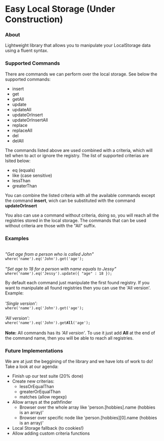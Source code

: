 <h1>Easy Local Storage (Under Construction)</h1>

<h3>About</h3>

Lightweight library that allows you to manipulate your LocalStorage data using a fluent syntax.

<h3>Supported Commands</h3>

There are commands we can perform over the local storage. See below the supported commands:

<ul>
<li>insert</li>
<li>get</li>
<li>getAll</li>
<li>update</li>
<li>updateAll</li>
<li>updateOrInsert</li>
<li>updateOrInsertAll</li>
<li>replace</li>
<li>replaceAll</li>
<li>del</li>
<li>delAll</li>
</ul>

The commands listed above are used combined with a criteria, which will tell when to act or ignore the registry. The list of supported criterias are lsited below:

<ul>
<li>eq (equals)</li>
<li>like (case sensitive)</li>
<li>lessThan</li>
<li>greaterThan</li>
</ul>

You can combine the listed criteria with all the available commands except the command <b>insert</b>, wich can be substituted with the command <b>updateOrInsert</b>

You also can use a command without criteria, doing so, you will reach all the registries stored in the local storage. The commands that can be used without criteria are those with the "All" suffix.

<h3>Examples</h3>
<br>
<i>"Get age from a person who is called John" </i>
<br>
<code>where('name').eq('John').get('age');</code>
<br>
<br>
<i>"Set age to 18 for a person with name equals to Jessy"</i>
<br>
<code>where('name').eq('Jessy').update({ "age" : 18 });</code>
<br>

By default each command just manipulate the first found registry. If you want to manipulate all found registries then you can use the 'All version'. Example:
<br>
<br>
<i>'Single version':</i>
<br>
<code>where('name').eq('John').get('age');</code>
<br>
<br>
<i>'All version':</i>
<br>
<code>where('name').eq('John').get<b>All</b>('age');</code>
<br>
<br>
<b>Note:</b> All commands has its <i>'All version'</i>. To use it just add <b>All</b> at the end of the command name, then you will be able to reach all registries.

<h3>Future Implementations</h3>

We are at just the beggining of the library and we have lots of work to do! Take a look at our agenda:

<ul>
<li>Finish up our test suite (20% done)</li>
<li>
  Create new criterias:
  <ul>
  <li>lessOrEqualThan</li>
  <li>greaterOrEqualThan</li>
  <li>matches (allow regexp)</li>
  </ul>
</li>
<li>Allow arrays at the pathfinder
  <ul>
  <li>Browser over the whole array like 'person.[hobbies].name (hobbies is an array)'</li>
  <li>Browser over specific node like 'person.[hobbies][0].name (hobbies is an array)'</li>
  </ul>
</li>
<li>Local Storage fallback (to cookies!)</li>
<li>Allow adding custom criteria functions</li>
</ul>
